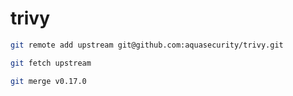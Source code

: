 # trivy

```bash
git remote add upstream git@github.com:aquasecurity/trivy.git

git fetch upstream

git merge v0.17.0
```
